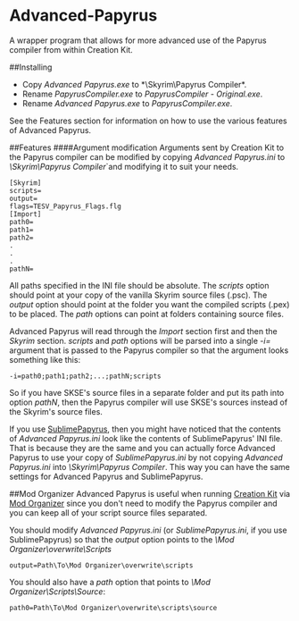 # Advanced-Papyrus
A wrapper program that allows for more advanced use of the Papyrus compiler from within Creation Kit.

##Installing
- Copy *Advanced Papyrus.exe* to *\Skyrim\Papyrus Compiler\*.
- Rename *PapyrusCompiler.exe* to *PapyrusCompiler - Original.exe*.
- Rename *Advanced Papyrus.exe* to *PapyrusCompiler.exe*.

See the Features section for information on how to use the various features of Advanced Papyrus.

##Features
####Argument modification
Arguments sent by Creation Kit to the Papyrus compiler can be modified by copying *Advanced Papyrus.ini* to *\Skyrim\Papyrus Compiler*`and modifying it to suit your needs.

```
[Skyrim]
scripts=
output=
flags=TESV_Papyrus_Flags.flg
[Import]
path0=
path1=
path2=
.
.
.
pathN=
```

All paths specified in the INI file should be absolute.
The *scripts* option should point at your copy of the vanilla Skyrim source files (.psc).
The *output* option should point at the folder you want the compiled scripts (.pex) to be placed. 
The *path* options can point at folders containing source files.

Advanced Papyrus will read through the *Import* section first and then the *Skyrim* section. *scripts* and *path* options will be parsed into a single *-i=* argument that is passed to the Papyrus compiler so that the argument looks something like this:

```
-i=path0;path1;path2;...;pathN;scripts
```

So if you have SKSE's source files in a separate folder and put its path into option *pathN*, then the Papyrus compiler will use SKSE's sources instead of the Skyrim's source files.

If you use [SublimePapyrus](https://github.com/Kapiainen/SublimePapyrus), then you might have noticed that the contents of *Advanced Papyrus.ini* look like the contents of SublimePapyrus' INI file. That is because they are the same and you can actually force Advanced Papyrus to use your copy of *SublimePapyrus.ini* by not copying *Advanced Papyrus.ini* into *\Skyrim\Papyrus Compiler*. This way you can have the same settings for Advanced Papyrus and SublimePapyrus.

##Mod Organizer
Advanced Papyrus is useful when running [Creation Kit](http://www.creationkit.com/Main_Page) via [Mod Organizer](http://www.nexusmods.com/skyrim/mods/1334/) since you don't need to modify the Papyrus compiler and you can keep all of your script source files separated.

You should modify *Advanced Papyrus.ini* (or *SublimePapyrus.ini*, if you use SublimePapyrus) so that the *output* option points to the *\Mod Organizer\overwrite\Scripts*

```
output=Path\To\Mod Organizer\overwrite\scripts
```

You should also have a *path* option that points to *\Mod Organizer\Scripts\Source*:
```
path0=Path\To\Mod Organizer\overwrite\scripts\source
```